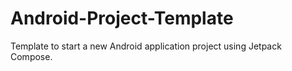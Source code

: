 # Android-Project-Template
Template to start a new Android application project using Jetpack Compose.
